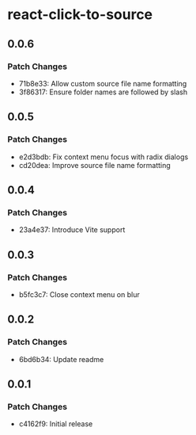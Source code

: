 # react-click-to-source

## 0.0.6

### Patch Changes

- 71b8e33: Allow custom source file name formatting
- 3f86317: Ensure folder names are followed by slash

## 0.0.5

### Patch Changes

- e2d3bdb: Fix context menu focus with radix dialogs
- cd20dea: Improve source file name formatting

## 0.0.4

### Patch Changes

- 23a4e37: Introduce Vite support

## 0.0.3

### Patch Changes

- b5fc3c7: Close context menu on blur

## 0.0.2

### Patch Changes

- 6bd6b34: Update readme

## 0.0.1

### Patch Changes

- c4162f9: Initial release
